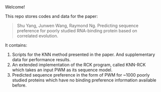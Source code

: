 Welcome!

This repo stores codes and data for the paper:
> Shu Yang, Junwen Wang, Raymond Ng. Predicting sequence preference for poorly studied RNA-binding protein based on correlated evolution. 

It contains: 
1. Scripts for the KNN method presented in the paper. And supplementary data for performance results.
2. An extended implementation of the RCK program, called KNN-RCK which takes an input PWM as its sequence model.
3. Predicted sequence preference in the form of PWM for ~1000 poorly studied proteins which have no binding preference information available before.
